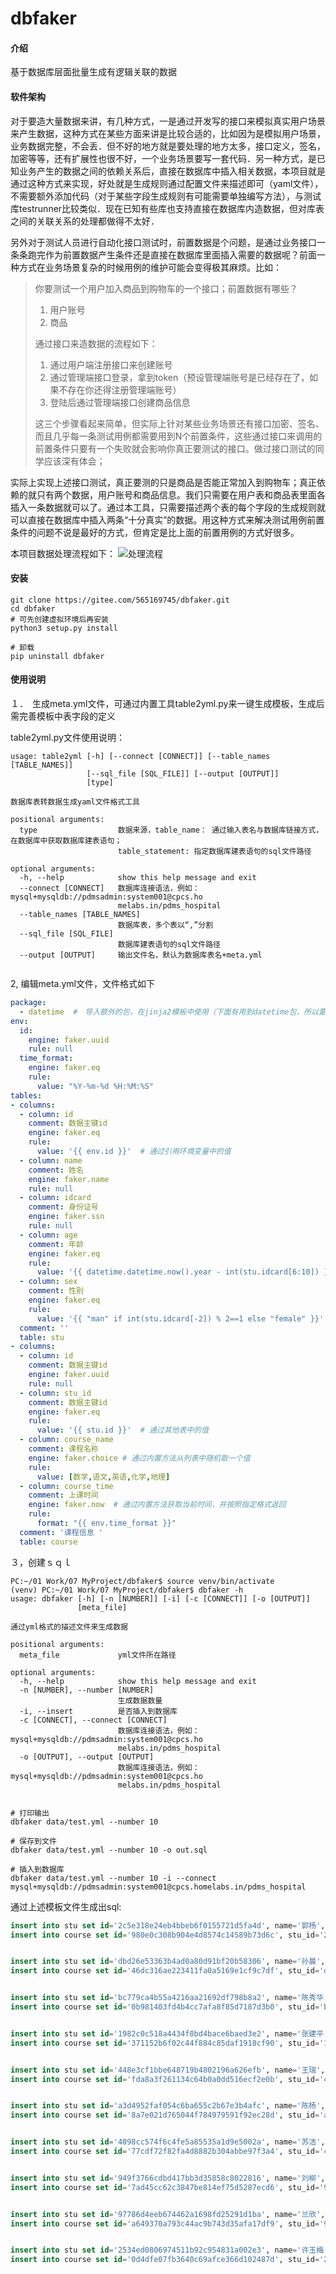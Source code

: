 # dbfaker

#### 介绍
基于数据库层面批量生成有逻辑关联的数据

#### 软件架构
对于要造大量数据来讲，有几种方式，一是通过开发写的接口来模拟真实用户场景来产生数据，这种方式在某些方面来讲是比较合适的，比如因为是模拟用户场景，业务数据完整，不会丢．但不好的地方就是要处理的地方太多，接口定义，签名，加密等等，还有扩展性也很不好，一个业务场景要写一套代码．另一种方式，是已知业务产生的数据之间的依赖关系后，直接在数据库中插入相关数据，本项目就是通过这种方式来实现，好处就是生成规则通过配置文件来描述即可（yaml文件），不需要额外添加代码（对于某些字段生成规则有可能需要单独编写方法），与测试库testrunner比较类似．现在已知有些库也支持直接在数据库内造数据，但对库表之间的关联关系的处理都做得不太好．

另外对于测试人员进行自动化接口测试时，前置数据是个问题，是通过业务接口一条条跑完作为前置数据产生条件还是直接在数据库里面插入需要的数据呢？前面一种方式在业务场景复杂的时候用例的维护可能会变得极其麻烦。比如：
> 你要测试一个用户加入商品到购物车的一个接口；前置数据有哪些？
>1. 用户账号
>2. 商品
>
>通过接口来造数据的流程如下：
>1. 通过用户端注册接口来创建账号
>2. 通过管理端接口登录，拿到token（预设管理端账号是已经存在了，如果不存在你还得注册管理端账号）
>3. 登陆后通过管理端接口创建商品信息
>
>这三个步骤看起来简单，但实际上针对某些业务场景还有接口加密、签名、而且几乎每一条测试用例都需要用到N个前置条件，这些通过接口来调用的前置条件只要有一个失败就会影响你真正要测试的接口。做过接口测试的同学应该深有体会；
>
实际上实现上述接口测试，真正要测的只是商品是否能正常加入到购物车；真正依赖的就只有两个数据，用户账号和商品信息。我们只需要在用户表和商品表里面各插入一条数据就可以了。通过本工具，只需要描述两个表的每个字段的生成规则就可以直接在数据库中插入两条“十分真实”的数据。用这种方式来解决测试用例前置条件的问题不说是最好的方式，但肯定是比上面的前置用例的方式好很多。

本项目数据处理流程如下：
![处理流程](https://images.gitee.com/uploads/images/2020/0915/183724_40e0141c_1021400.png "屏幕截图.png")

#### 安装
```shell script
git clone https://gitee.com/565169745/dbfaker.git
cd dbfaker
# 可先创建虚拟环境后再安装
python3 setup.py install

# 卸载
pip uninstall dbfaker

```

#### 使用说明

１．　生成meta.yml文件，可通过内置工具table2yml.py来一键生成模板，生成后需完善模板中表字段的定义
    
table2yml.py文件使用说明：
```shell
usage: table2yml [-h] [--connect [CONNECT]] [--table_names [TABLE_NAMES]]
                 [--sql_file [SQL_FILE]] [--output [OUTPUT]]
                 [type]

数据库表转数据生成yaml文件格式工具

positional arguments:
  type                  数据来源，table_name： 通过输入表名与数据库链接方式，在数据库中获取数据库建表语句；
                        table_statement: 指定数据库建表语句的sql文件路径

optional arguments:
  -h, --help            show this help message and exit
  --connect [CONNECT]   数据库连接语法，例如：mysql+mysqldb://pdmsadmin:system001@cpcs.ho
                        melabs.in/pdms_hospital
  --table_names [TABLE_NAMES]
                        数据库表，多个表以“,”分割
  --sql_file [SQL_FILE]
                        数据库建表语句的sql文件路径
  --output [OUTPUT]     输出文件名，默认为数据库表名+meta.yml


```
2, 编辑meta.yml文件，文件格式如下
```yaml
package:
  - datetime  #　导入额外的包，在jinja2模板中使用（下面有用到datetime包，所以要先导入）
env:
  id:
    engine: faker.uuid
    rule: null
  time_format:
    engine: faker.eq
    rule:
      value: "%Y-%m-%d %H:%M:%S"
tables:
- columns:
  - column: id
    comment: 数据主键id
    engine: faker.eq
    rule:
      value: '{{ env.id }}'  # 通过引用环境变量中的值
  - column: name
    comment: 姓名
    engine: faker.name
    rule: null
  - column: idcard
    comment: 身份证号
    engine: faker.ssn
    rule: null
  - column: age
    comment: 年龄
    engine: faker.eq
    rule:
      value: '{{ datetime.datetime.now().year - int(stu.idcard[6:10]) }}'  #　通过jinja２模板直接计算
  - column: sex
    comment: 性别
    engine: faker.eq
    rule:
      value: '{{ "man" if int(stu.idcard[-2]) % 2==1 else "female" }}'  #　通过jinja２模板直接计算
  comment: ''
  table: stu
- columns:
  - column: id
    comment: 数据主键id
    engine: faker.uuid
    rule: null
  - column: stu_id
    comment: 数据主键id
    engine: faker.eq
    rule:
      value: '{{ stu.id }}'  # 通过其他表中的值
  - column: course_name
    comment: 课程名称
    engine: faker.choice # 通过内置方法从列表中随机取一个值
    rule:
      value: [数学,语文,英语,化学,地理]
  - column: course_time
    comment: 上课时间
    engine: faker.now  # 通过内置方法获取当前时间，并按照指定格式返回
    rule:
      format: "{{ env.time_format }}"
  comment: '课程信息 '
  table: course

```
３，创建ｓｑｌ
```shell
PC:~/01 Work/07 MyProject/dbfaker$ source venv/bin/activate
(venv) PC:~/01 Work/07 MyProject/dbfaker$ dbfaker -h
usage: dbfaker [-h] [-n [NUMBER]] [-i] [-c [CONNECT]] [-o [OUTPUT]]
               [meta_file]

通过yml格式的描述文件来生成数据

positional arguments:
  meta_file             yml文件所在路径

optional arguments:
  -h, --help            show this help message and exit
  -n [NUMBER], --number [NUMBER]
                        生成数据数量
  -i, --insert          是否插入到数据库
  -c [CONNECT], --connect [CONNECT]
                        数据库连接语法，例如：mysql+mysqldb://pdmsadmin:system001@cpcs.ho
                        melabs.in/pdms_hospital
  -o [OUTPUT], --output [OUTPUT]
                        数据库连接语法，例如：mysql+mysqldb://pdmsadmin:system001@cpcs.ho
                        melabs.in/pdms_hospital


# 打印输出
dbfaker data/test.yml --number 10

# 保存到文件
dbfaker data/test.yml --number 10 -o out.sql

# 插入到数据库
dbfaker data/test.yml --number 10 -i --connect mysql+mysqldb://pdmsadmin:system001@cpcs.homelabs.in/pdms_hospital
```

通过上述模板文件生成出sql:
```sql
insert into stu set id='2c5e318e24eb4bbeb6f0155721d5fa4d', name='郭杨', idcard='450329193605314982', age='84', sex='female';
insert into course set id='980e0c308b904e4d8574c14589b73d6c', stu_id='2c5e318e24eb4bbeb6f0155721d5fa4d', course_name='化学', course_time='2020-09-15 19:26:21';


insert into stu set id='dbd26e53363b4ad0a80d91bf20b58306', name='孙晨', idcard='441500198604185699', age='34', sex='man';
insert into course set id='46dc316ae223411fa0a5169e1cf9c7df', stu_id='dbd26e53363b4ad0a80d91bf20b58306', course_name='语文', course_time='2020-09-15 19:26:21';


insert into stu set id='bc779ca4b55a4216aa21692df798b8a2', name='陈秀华', idcard='321084195409070529', age='66', sex='female';
insert into course set id='0b981403fd4b4cc7afa8f85d7187d3b0', stu_id='bc779ca4b55a4216aa21692df798b8a2', course_name='语文', course_time='2020-09-15 19:26:21';


insert into stu set id='1982c0c518a4434f8bd4bace6baed3e2', name='张建平', idcard='341721194502236759', age='75', sex='man';
insert into course set id='371152b6f02c44f884c85daf1918cf90', stu_id='1982c0c518a4434f8bd4bace6baed3e2', course_name='语文', course_time='2020-09-15 19:26:22';


insert into stu set id='448e3cf1bbe648719b4802196a626efb', name='王瑞', idcard='360281193801017318', age='82', sex='man';
insert into course set id='fda8a3f261134c64b0a0dd516ecf2e0b', stu_id='448e3cf1bbe648719b4802196a626efb', course_name='数学', course_time='2020-09-15 19:26:27';


insert into stu set id='a3d4952faf054c6ba655c2b67e3b4afc', name='陈杨', idcard='640122198510102904', age='35', sex='female';
insert into course set id='8a7e021d765044f784979591f92ec28d', stu_id='a3d4952faf054c6ba655c2b67e3b4afc', course_name='化学', course_time='2020-09-15 19:26:27';


insert into stu set id='4098cc574f6c4fe5a85535a1d9e5002a', name='苏洁', idcard='341225199306268404', age='27', sex='female';
insert into course set id='77cdf72f82fa4d8882b304abbe97f3a4', stu_id='4098cc574f6c4fe5a85535a1d9e5002a', course_name='数学', course_time='2020-09-15 19:26:27';


insert into stu set id='949f3766cdbd417bb3d35858c8022816', name='刘柳', idcard='542133194402097393', age='76', sex='man';
insert into course set id='7ad45cc62c3847be814ef75d5287ecd6', stu_id='949f3766cdbd417bb3d35858c8022816', course_name='地理', course_time='2020-09-15 19:26:27';


insert into stu set id='97786d4eeb674462a1698fd25291d1ba', name='兰欣', idcard='330802194509029887', age='75', sex='female';
insert into course set id='a649370a793c44ac9b743d35afa17df9', stu_id='97786d4eeb674462a1698fd25291d1ba', course_name='数学', course_time='2020-09-15 19:26:27';


insert into stu set id='2534ed0806974511b92c954831a002e3', name='许玉梅', idcard='350401197207148812', age='48', sex='man';
insert into course set id='0d4dfe07fb3640c69afce366d102487d', stu_id='2534ed0806974511b92c954831a002e3', course_name='语文', course_time='2020-09-15 19:26:27';
```

